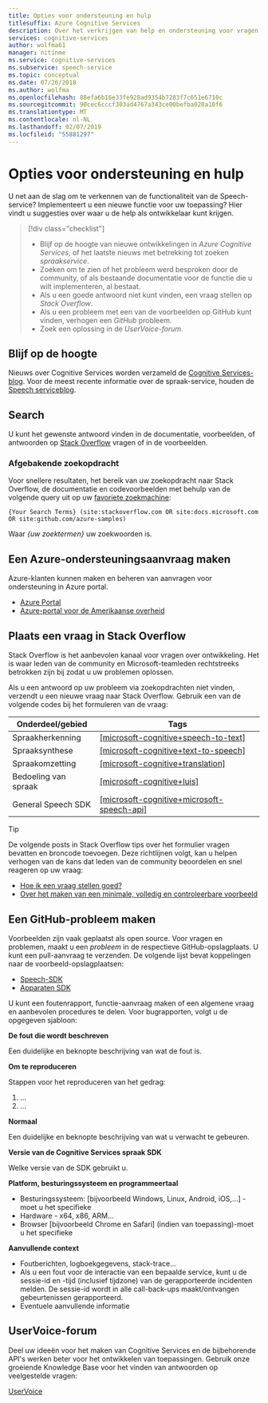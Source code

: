 ```yaml
---
title: Opties voor ondersteuning en hulp
titlesuffix: Azure Cognitive Services
description: Over het verkrijgen van help en ondersteuning voor vragen en problemen bij het maken van toepassingen die zijn geïntegreerd met de Speech-Service
services: cognitive-services
author: wolfma61
manager: nitinme
ms.service: cognitive-services
ms.subservice: speech-service
ms.topic: conceptual
ms.date: 07/26/2018
ms.author: wolfma
ms.openlocfilehash: 88efa6b16e33fe928ad9354b7283f7c651e6710c
ms.sourcegitcommit: 90cec6cccf303ad4767a343ce00befba020a10f6
ms.translationtype: MT
ms.contentlocale: nl-NL
ms.lasthandoff: 02/07/2019
ms.locfileid: "55881297"
---
```

# <a name="support-and-help-options"></a>Opties voor ondersteuning en hulp

U net aan de slag om te verkennen van de functionaliteit van de Speech-service? Implementeert u een nieuwe functie voor uw toepassing? Hier vindt u suggesties over waar u de help als ontwikkelaar kunt krijgen.

> [!div class="checklist"]
> * Blijf op de hoogte van nieuwe ontwikkelingen in *Azure Cognitive Services*, of het laatste nieuws met betrekking tot zoeken *spraakservice*.
> * Zoeken om te zien of het probleem werd besproken door de community, of als bestaande documentatie voor de functie die u wilt implementeren, al bestaat.
> * Als u een goede antwoord niet kunt vinden, een vraag stellen op *Stack Overflow*.
> * Als u een probleem met een van de voorbeelden op GitHub kunt vinden, verhogen een *GitHub* probleem.
> * Zoek een oplossing in de *UserVoice-forum*.

## <a name="stay-informed"></a>Blijf op de hoogte

Nieuws over Cognitive Services worden verzameld de [Cognitive Services-blog](https://azure.microsoft.com/blog/topics/cognitive-services/). Voor de meest recente informatie over de spraak-service, houden de [Speech serviceblog](https://azure.microsoft.com/blog/tag/speech-service/).

## <a name="search"></a>Search

U kunt het gewenste antwoord vinden in de documentatie, voorbeelden, of antwoorden op [Stack Overflow](https://www.stackoverflow.com) vragen of in de voorbeelden.

### <a name="scoped-search"></a>Afgebakende zoekopdracht

Voor snellere resultaten, het bereik van uw zoekopdracht naar Stack Overflow, de documentatie en codevoorbeelden met behulp van de volgende query uit op uw [favoriete zoekmachine](https://bing.com):

```
{Your Search Terms} (site:stackoverflow.com OR site:docs.microsoft.com OR site:github.com/azure-samples)
```

Waar *{uw zoektermen}* uw zoekwoorden is.

## <a name="create-an-azure-support-request"></a>Een Azure-ondersteuningsaanvraag maken

Azure-klanten kunnen maken en beheren van aanvragen voor ondersteuning in Azure portal.

* [Azure Portal](https://ms.portal.azure.com/#blade/Microsoft_Azure_Support/HelpAndSupportBlade/overview)
* [Azure-portal voor de Amerikaanse overheid](https://portal.azure.us)

## <a name="post-a-question-to-stack-overflow"></a>Plaats een vraag in Stack Overflow

Stack Overflow is het aanbevolen kanaal voor vragen over ontwikkeling. Het is waar leden van de community en Microsoft-teamleden rechtstreeks betrokken zijn bij zodat u uw problemen oplossen.

Als u een antwoord op uw probleem via zoekopdrachten niet vinden, verzendt u een nieuwe vraag naar Stack Overflow. Gebruik een van de volgende codes bij het formuleren van de vraag:

|Onderdeel/gebied  |Tags  |
|---------|---------|
|Spraakherkenning |[[microsoft-cognitive+speech-to-text]](http://stackoverflow.com/questions/tagged/microsoft-cognitive+speech-to-text)|
|Spraaksynthese |[[microsoft-cognitive+text-to-speech]](http://stackoverflow.com/questions/tagged/microsoft-cognitive+text-to-speech)|
|Spraakomzetting |[[microsoft-cognitive+translation]](http://stackoverflow.com/questions/tagged/microsoft-cognitive+translation)|
|Bedoeling van spraak |[[microsoft-cognitive+luis]](http://stackoverflow.com/questions/tagged/microsoft-cognitive+luis)|
|General Speech SDK |[[microsoft-cognitive+microsoft-speech-api]](http://stackoverflow.com/questions/tagged/microsoft-cognitive+microsoft-speech-api)|

> [!TIP]
> De volgende posts in Stack Overflow tips over het formulier vragen bevatten en broncode toevoegen. Deze richtlijnen volgt, kan u helpen verhogen van de kans dat leden van de community beoordelen en snel reageren op uw vraag:  
> * [Hoe ik een vraag stellen goed?](https://stackoverflow.com/help/how-to-ask)
> * [Over het maken van een minimale, volledig en controleerbare voorbeeld](https://stackoverflow.com/help/mcve)

## <a name="create-a-github-issue"></a>Een GitHub-probleem maken

Voorbeelden zijn vaak geplaatst als open source. Voor vragen en problemen, maakt u een *probleem* in de respectieve GitHub-opslagplaats. U kunt een pull-aanvraag te verzenden. De volgende lijst bevat koppelingen naar de voorbeeld-opslagplaatsen:

* [Speech-SDK](https://github.com/Azure-Samples/cognitive-services-speech-sdk/issues)
* [Apparaten SDK](https://github.com/Azure-Samples/Cognitive-Services-Speech-Devices-SDK/issues)

U kunt een foutenrapport, functie-aanvraag maken of een algemene vraag en aanbevolen procedures te delen. Voor bugrapporten, volgt u de opgegeven sjabloon:

**De fout die wordt beschreven**

Een duidelijke en beknopte beschrijving van wat de fout is.

**Om te reproduceren**

Stappen voor het reproduceren van het gedrag:
1. ...
2. ...

**Normaal**

Een duidelijke en beknopte beschrijving van wat u verwacht te gebeuren.

**Versie van de Cognitive Services spraak SDK**

Welke versie van de SDK gebruikt u.

**Platform, besturingssysteem en programmeertaal**

 - Besturingssysteem: [bijvoorbeeld Windows, Linux, Android, iOS,...] - moet u het specifieke
 - Hardware - x64, x86, ARM...
 - Browser [bijvoorbeeld Chrome en Safari] (indien van toepassing)-moet u het specifieke

**Aanvullende context**

 - Foutberichten, logboekgegevens, stack-trace...
 - Als u een fout voor de interactie van een bepaalde service, kunt u de sessie-id en -tijd (inclusief tijdzone) van de gerapporteerde incidenten melden. De sessie-id wordt in alle call-back-ups maakt/ontvangen gebeurtenissen gerapporteerd.
 - Eventuele aanvullende informatie


## <a name="uservoice-forum"></a>UserVoice-forum

Deel uw ideeën voor het maken van Cognitive Services en de bijbehorende API's werken beter voor het ontwikkelen van toepassingen. Gebruik onze groeiende Knowledge Base voor het vinden van antwoorden op veelgestelde vragen:

[UserVoice](https://cognitive.uservoice.com/)
